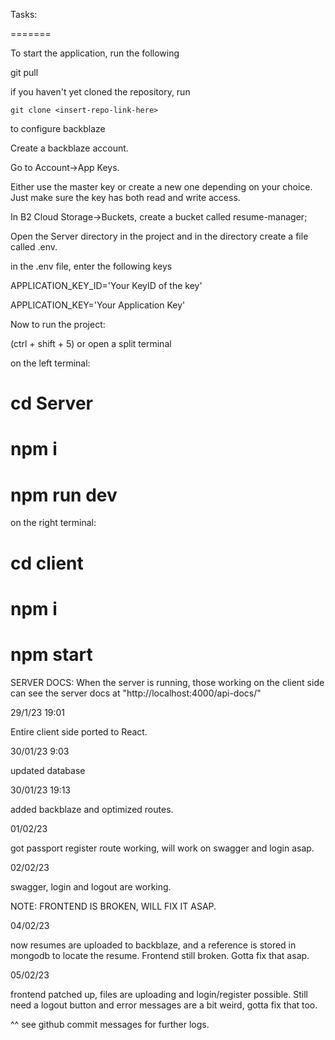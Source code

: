 Tasks:

=======

To start the application, run the following

git pull

if you haven't yet cloned the repository, run

`git clone <insert-repo-link-here>`

to configure backblaze

Create a backblaze account.

Go to Account->App Keys.

Either use the master key or create a new one depending on your choice. Just make sure the key has both read and write access.

In B2 Cloud Storage->Buckets, create a bucket called resume-manager;

Open the Server directory in the project and in the directory create a file called .env.

in the .env file, enter the following keys

APPLICATION_KEY_ID='Your KeyID of the key'

APPLICATION_KEY='Your Application Key'

Now to run the project:

(ctrl + shift + 5) or open a split terminal

on the left terminal:

# cd Server

# npm i

# npm run dev

on the right terminal:

# cd client

# npm i

# npm start

SERVER DOCS: When the server is running, those working on the client side can see the server docs at "http://localhost:4000/api-docs/"


29/1/23 19:01

Entire client side ported to React.

30/01/23 9:03

updated database

30/01/23 19:13

added backblaze and optimized routes.

01/02/23

got passport register route working, will work on swagger and login asap.

02/02/23

swagger, login and logout are working.

NOTE: FRONTEND IS BROKEN, WILL FIX IT ASAP.

04/02/23

now resumes are uploaded to backblaze, and a reference is stored in mongodb to locate the resume. Frontend still broken. Gotta fix that asap.

05/02/23

frontend patched up, files are uploading and login/register possible. Still need a logout button and error messages are a bit weird, gotta fix that too.
  
^^ see github commit messages for further logs.
